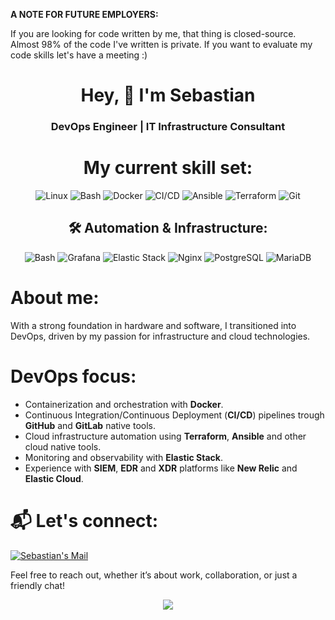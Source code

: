 **A NOTE FOR FUTURE EMPLOYERS:**

If you are looking for code written by me, that thing is closed-source. 
Almost 98% of the code I've written is private. If you want to evaluate my code skills let's have a meeting :)

<h1 align="center">Hey, 👋 I'm Sebastian</h1>  
<h3 align="center">DevOps Engineer | IT Infrastructure Consultant</h3>

<h1 align="center"> My current skill set: </h1>

<p align="center">
  <img src="https://img.shields.io/badge/Linux-772953?style=for-the-badge&logo=linux&logoColor=white" alt="Linux"> 
  <img src="https://img.shields.io/badge/Bash-4EAA25?style=for-the-badge&logo=gnu-bash&logoColor=white" alt="Bash">
  <img src="https://img.shields.io/badge/Docker-2496ED?style=for-the-badge&logo=docker&logoColor=white" alt="Docker">
  <img src="https://img.shields.io/badge/CI/CD-2E2E2E?style=for-the-badge&logo=github-actions&logoColor=white" alt="CI/CD">
  <img src="https://img.shields.io/badge/Ansible-EE0000?style=for-the-badge&logo=ansible&logoColor=white" alt="Ansible">
  <img src="https://img.shields.io/badge/Terraform-844FBA?style=for-the-badge&logo=terraform&logoColor=white" alt="Terraform">
  <img src="https://img.shields.io/badge/Git-F05032?style=for-the-badge&logo=git&logoColor=white" alt="Git">
</p>

<h2 align="center"> 🛠️ Automation & Infrastructure: </h2>

<p align="center">
  <img src="https://img.shields.io/badge/Bash-4EAA25?style=for-the-badge&logo=gnu-bash&logoColor=white" alt="Bash">
  <img src="https://img.shields.io/badge/Grafana-F46800?style=for-the-badge&logo=grafana&logoColor=white" alt="Grafana"> 
  <img src="https://img.shields.io/badge/Elastic_Stack-005571?style=for-the-badge&logo=elastic-stack&logoColor=white" alt="Elastic Stack">
  <img src="https://img.shields.io/badge/Nginx-009639?style=for-the-badge&logo=nginx&logoColor=white" alt="Nginx">
  <img src="https://img.shields.io/badge/PostgreSQL-4169E1?style=for-the-badge&logo=postgresql&logoColor=white" alt="PostgreSQL">
  <img src="https://img.shields.io/badge/MariaDB-003545?style=for-the-badge&logo=mariadb&logoColor=white" alt="MariaDB">
</p>

# About me:
With a strong foundation in hardware and software, I transitioned into DevOps, driven by my passion for infrastructure and cloud technologies. 

# DevOps focus:
- Containerization and orchestration with **Docker**.
- Continuous Integration/Continuous Deployment (**CI/CD**) pipelines trough **GitHub** and **GitLab** native tools.
- Cloud infrastructure automation using **Terraform**, **Ansible** and other cloud native tools.
- Monitoring and observability with **Elastic Stack**.
- Experience with **SIEM**, **EDR** and **XDR** platforms like **New Relic** and **Elastic Cloud**.

# 📬 Let's connect:
<a href="mailto:github@seba.work">
  <img alt="Sebastian's Mail" src="https://img.shields.io/badge/ProtonMail-8B89CC?style=for-the-badge&logo=protonmail&logoColor=white" />
</a>

Feel free to reach out, whether it’s about work, collaboration, or just a friendly chat!

<p align="center">
  <img src="https://profile-counter.glitch.me/sdarioz/count.svg" />
</p>
